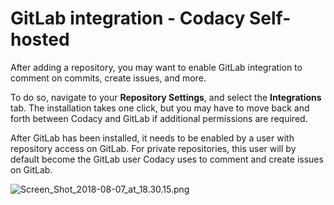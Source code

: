 # GitLab integration - Codacy Self-hosted

After adding a repository, you may want to enable GitLab integration to comment on commits, create issues, and more.

To do so, navigate to your **Repository Settings**, and select the **Integrations** tab. The installation takes one click, but you may have to move back and forth between Codacy and GitLab if additional permissions are required.

After GitLab has been installed, it needs to be enabled by a user with repository access on GitLab. For private repositories, this user will by default become the GitLab user Codacy uses to comment and create issues on GitLab.

![Screen_Shot_2018-08-07_at_18.30.15.png](/images/Screen_Shot_2018-08-07_at_18.30.15.png)
